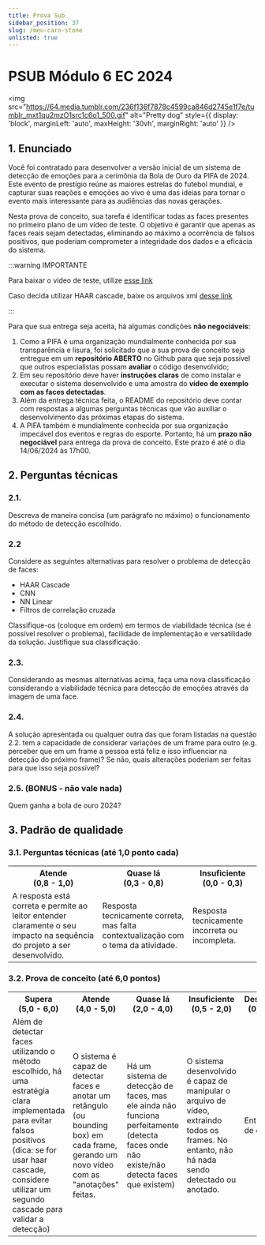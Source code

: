 ```yaml
---
title: Prova Sub
sidebar_position: 37
slug: /meu-caro-stone
unlisted: true
---
```


# PSUB Módulo 6 EC 2024

<img 
  src="https://64.media.tumblr.com/236f136f7878c4599ca846d2745e1f7e/tumblr_mxt1qu2mzO1src1c6o1_500.gif"
  alt="Pretty dog" 
  style={{ 
    display: 'block',
    marginLeft: 'auto',
    maxHeight: '30vh',
    marginRight: 'auto'
  }} 
/>
<br/>

## 1. Enunciado

Você foi contratado para desenvolver a versão inicial de um sistema de detecção
de emoções para a cerimônia da Bola de Ouro da PIFA de 2024. Este evento de
prestígio reúne as maiores estrelas do futebol mundial, e capturar suas reações
e emoções ao vivo é uma das ideias para tornar o evento mais interessante para
as audiências das novas gerações.

Nesta prova de conceito, sua tarefa é identificar todas as faces presentes no
primeiro plano de um vídeo de teste. O objetivo é garantir que apenas as faces
reais sejam detectadas, eliminando ao máximo a ocorrência de falsos positivos,
que poderiam comprometer a integridade dos dados e a eficácia do sistema.

:::warning IMPORTANTE

Para baixar o vídeo de teste, utilize [esse
link](https://drive.google.com/uc?export=download&id=18is4Ww5klq5FX2NuuLKNO3pItOJas43b)

Caso decida utilizar HAAR cascade, baixe os arquivos xml [desse
link](https://github.com/opencv/opencv/tree/master/data/haarcascades)

:::

Para que sua entrega seja aceita, há algumas condições **não negociáveis**:

1. Como a PIFA é uma organização mundialmente conhecida por sua transparência e
   lisura, foi solicitado que a sua prova de conceito seja entregue em um
   **repositório ABERTO** no Github para que seja possível que outros
   especialistas possam **avaliar** o código desenvolvido;
2. Em seu repositório deve haver **instruções claras** de como instalar e
   executar o sistema desenvolvido e uma amostra do **vídeo de exemplo com as
   faces detectadas**.
3. Além da entrega técnica feita, o README do repositório deve contar com
   respostas a algumas perguntas técnicas que vão auxiliar o desenvolvimento
   das próximas etapas do sistema.
4. A PIFA também é mundialmente conhecida por sua organização impecável dos
   eventos e regras do esporte. Portanto, há um **prazo não negociável** para
   entrega da prova de conceito. Este prazo é até o dia 14/06/2024 às 17h00.

## 2. Perguntas técnicas

### 2.1. 

Descreva de maneira concisa (um parágrafo no máximo) o funcionamento do método
de detecção escolhido.

### 2.2 

Considere as seguintes alternativas para resolver o problema de detecção de
faces:
* HAAR Cascade
* CNN
* NN Linear
* Filtros de correlação cruzada

Classifique-os (coloque em ordem) em termos de viabilidade técnica (se é
possível resolver o problema), facilidade de implementação e versatilidade da
solução. Justifique sua classificação.

### 2.3. 

Considerando as mesmas alternativas acima, faça uma nova classificação
considerando a viabilidade técnica para detecção de emoções através da imagem
de uma face.

### 2.4.

A solução apresentada ou qualquer outra das que foram listadas na questão 2.2.
tem a capacidade de considerar variações de um frame para outro (e.g. perceber
que em um frame a pessoa está feliz e isso influenciar na detecção do próximo
frame)? Se não, quais alterações poderiam ser feitas para que isso seja
possível?

### 2.5. (BONUS - não vale nada)

Quem ganha a bola de ouro 2024?

## 3. Padrão de qualidade

### 3.1. Perguntas técnicas (até 1,0 ponto cada)
<table>
  <tr>
    <th>Atende<br/>(0,8 - 1,0)</th>
    <th>Quase lá<br/>(0,3 - 0,8)</th>
    <th>Insuficiente<br/>(0,0 - 0,3)</th>
  </tr>
  <tr>
    <td>A resposta está correta e permite ao leitor entender claramente o seu
    impacto na sequência do projeto a ser desenvolvido. </td>
    <td>Resposta tecnicamente correta, mas falta contextualização com o tema da
    atividade.</td>
    <td>Resposta tecnicamente incorreta ou incompleta.</td>
  </tr>
</table>

### 3.2. Prova de conceito (até 6,0 pontos)

<table>
  <tr>
    <th>Supera<br/>(5,0 - 6,0)</th>
    <th>Atende<br/>(4,0 - 5,0)</th>
    <th>Quase lá<br/>(2,0 - 4,0)</th>
    <th>Insuficiente<br/>(0,5 - 2,0)</th>
    <th>Desalinhado<br/>(0,0 - 0,5)</th>
  </tr>
  <tr>
    <td>Além de detectar faces utilizando o método escolhido, há uma estratégia
    clara implementada para evitar falsos positivos (dica: se for usar haar
    cascade, considere utilizar um segundo cascade para validar a
    detecção)</td>
    <td>O sistema é capaz de detectar faces e anotar um retângulo (ou bounding
    box) em cada frame, gerando um novo vídeo com as "anotações" feitas.</td>
    <td>Há um sistema de detecção de faces, mas ele ainda não funciona
    perfeitamente (detecta faces onde não existe/não detecta faces que
    existem)</td>
    <td>O sistema desenvolvido é capaz de manipular o arquivo de vídeo,
    extraindo todos os frames. No entanto, não há nada sendo detectado ou
    anotado.</td>
    <td>Entrega fora de contexto.</td>
  </tr>
</table>
